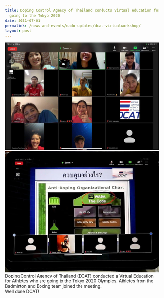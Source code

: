 ```yaml
---
title: Doping Control Agency of Thailand conducts Virtual education for athletes
  going to the Tokyo 2020
date: 2021-07-01
permalink: /news-and-events/nado-updates/dcat-virtualworkshop/
layout: post
---
```


![Alt text for image on Isomer site](/images/dcat%20edu%20workshop%202021.jpg) <br>![Alt text for image on Isomer site](/images/dcat%20edu%20workshop%202021%202.jpg)
Doping Control Agency of Thailand (DCAT) conducted a Virtual Education for Athletes who are going to the Tokyo 2020 Olympics. Athletes from the Badminton and Boxing team joined the meeting. 
<br> Well done DCAT!